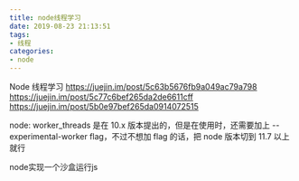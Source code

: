```yaml
---
title: node线程学习
date: 2019-08-23 21:13:51
tags: 
- 线程
categories: 
- node
---
```

Node 线程学习
https://juejin.im/post/5c63b5676fb9a049ac79a798
https://juejin.im/post/5c77c6bef265da2de6611cff
https://juejin.im/post/5b0e97bef265da0914072515


node:
worker_threads 是在 10.x 版本提出的，但是在使用时，还需要加上 --experimental-worker flag，不过不想加 flag 的话，把 node 版本切到 11.7 以上就行

node实现一个沙盒运行js